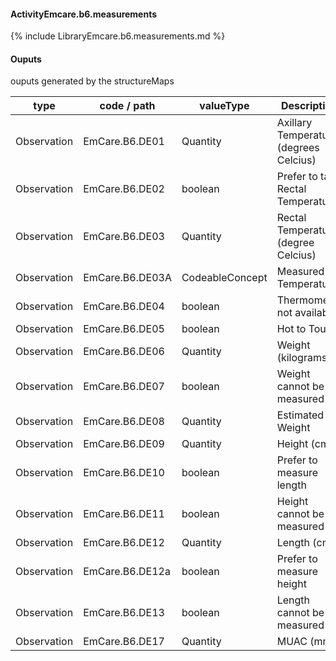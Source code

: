 #### ActivityEmcare.b6.measurements

{% include LibraryEmcare.b6.measurements.md %}
#### Ouputs

ouputs generated by the structureMaps

| type | code / path | valueType | Description |
|---|---|---|---|
| Observation | EmCare.B6.DE01 | Quantity | Axillary Temperature (degrees Celcius) |
| Observation | EmCare.B6.DE02 | boolean | Prefer to take Rectal Temperature |
| Observation | EmCare.B6.DE03 | Quantity | Rectal Temperature (degree Celcius) |
| Observation | EmCare.B6.DE03A | CodeableConcept | Measured Temperature |
| Observation | EmCare.B6.DE04 | boolean | Thermometer not available |
| Observation | EmCare.B6.DE05 | boolean | Hot to Touch |
| Observation | EmCare.B6.DE06 | Quantity | Weight (kilograms) |
| Observation | EmCare.B6.DE07 | boolean | Weight cannot be measured |
| Observation | EmCare.B6.DE08 | Quantity | Estimated Weight |
| Observation | EmCare.B6.DE09 | Quantity | Height (cm) |
| Observation | EmCare.B6.DE10 | boolean | Prefer to measure length |
| Observation | EmCare.B6.DE11 | boolean | Height cannot be measured |
| Observation | EmCare.B6.DE12 | Quantity | Length (cm) |
| Observation | EmCare.B6.DE12a | boolean | Prefer to measure height |
| Observation | EmCare.B6.DE13 | boolean | Length cannot be measured |
| Observation | EmCare.B6.DE17 | Quantity | MUAC (mm) |

